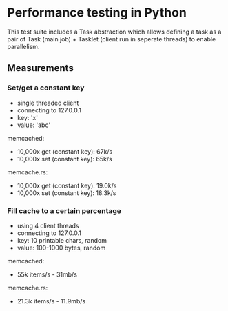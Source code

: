 # Performance testing in Python

This test suite includes a Task abstraction which allows defining a task as a
pair of Task (main job) + Tasklet (client run in seperate threads) to enable
parallelism.


## Measurements


### Set/get a constant key

* single threaded client
* connecting to 127.0.0.1
* key: 'x'
* value: 'abc'

memcached:

* 10,000x get (constant key): 67k/s
* 10,000x set (constant key): 65k/s

memcache.rs:

* 10,000x get (constant key): 19.0k/s
* 10,000x set (constant key): 18.3k/s


### Fill cache to a certain percentage

* using 4 client threads
* connecting to 127.0.0.1
* key: 10 printable chars, random
* value: 100-1000 bytes, random

memcached:

* 55k items/s - 31mb/s

memcache.rs:

* 21.3k items/s - 11.9mb/s
